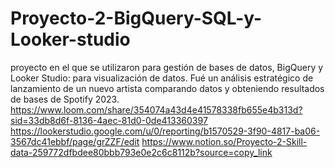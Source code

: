 # Proyecto-2-BigQuery-SQL-y-Looker-studio
proyecto en el que se utilizaron para gestión de bases de datos, BigQuery y Looker Studio: para visualización de datos. Fué un análisis estratégico de lanzamiento de un nuevo artista comparando datos y obteniendo resultados de bases de Spotify 2023.
https://www.loom.com/share/354074a43d4e41578338fb655e4b313d?sid=33db8d6f-8136-4aec-81d0-0de413360397
https://lookerstudio.google.com/u/0/reporting/b1570529-3f90-4817-ba06-3567dc41ebbf/page/grZZF/edit
https://www.notion.so/Proyecto-2-Skill-data-259772dfbdee80bbb793e0e2c6c8112b?source=copy_link
